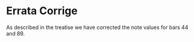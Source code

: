 # Errata Corrige 

As described in the treatise we have corrected the note values for bars 44 and 89.

 
